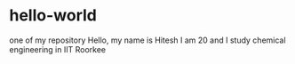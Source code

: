 # hello-world
one of my repository
Hello, my name is Hitesh
I am 20 and I study chemical engineering in IIT Roorkee
